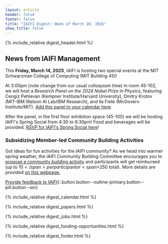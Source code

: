```yaml
---
layout: article
header: false
footer: false
title: "IAIFI Digest: Week of March 10, 2025"
show_title: false
--- 
```


{% include_relative digest_header.html %}

## News from IAIFI Management

This **Friday, March 14, 2025**, IAIFI is hosting two special events at the MIT Schwarzman College of Computing (MIT Building 45)!

At 3:00pm (note change from our usual colloquium time) in room 45-102, we will host a *Research Panel on the 2024 Nobel Prize in Physics*, featuring Cengiz Pehlevan (Kempner Institute/Harvard University), Dmitry Krotov (MIT-IBM Watson AI Lab/IBM Research), and Ila Fiete (McGovern Institute/MIT). [Add this panel to your calendar here](https://calendar.google.com/calendar/event?action=TEMPLATE&tmeid=NDN2ZDBja3Bwa29pNTQzNXVibjlmbnRkY3ZfMjAyNTA0MTFUMTgwMDAwWiBjNnA3MjAwZHBuMTRzbTUzajAxYTFldnA4OEBn&tmsrc=c6p7200dpn14sm53j01a1evp88%40group.calendar.google.com). 

After the panel, in the first floor exhibition space (45-100) we will be hosting IAIFI's Spring Social from 4:30 to 6:30pm! Food and beverages will be provided. [RSVP for IAIFI's Spring Social here](https://app.smartsheet.com/b/form/0f9551fa24ee4336851a7e88709a25e5)!

### Subsidizing Member-led Community Building Activities

Got ideas for fun activities for the IAIFI community? As we head into warmer spring weather, the IAIFI Community Building Committee encourages you to [propose a community building activity](https://app.smartsheet.com/b/form/11c9f5109efc4abd907ccde4a5d3d37e) and participants will get reimbursed (up to <span>$10</span> per participant or <span>$250</span> total). More details are provided [on this webpage.](https://iaifi.org/social-activities) 

[Provide feedback to IAIFI](https://forms.gle/hk2mrqjaLY8nCZrE6){:.button.button--outline-primary.button--pill.button--sm}

{% include_relative digest_calendar.html %}

{% include_relative digest_papers.html %}
 
{% include_relative digest_jobs.html %}

{% include_relative digest_funding-opportunities.html %}

{% include_relative digest_footer.html %}
